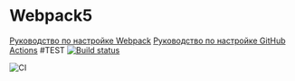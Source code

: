 # Webpack5

[Руководство по настройке Webpack](https://webpack.js.org/guides/)
[Руководство по настройке GitHub Actions](https://docs.github.com/en/actions/quickstart)
#TEST
[![Build status](https://ci.appveyor.com/api/projects/status/2t07wtd3ry776xwd?svg=true)](https://ci.appveyor.com/project/Landyshlana/ahj-env)

![CI](https://github.com/Landyshlana/ahj-env/actions/workflows/web.yml/badge.svg)